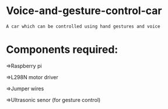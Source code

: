 # Voice-and-gesture-control-car
    A car which can be controlled using hand gestures and voice
# Components required:

  =>Raspberry pi
  
  =>L298N motor driver
  
  =>Jumper wires
  
  =>Ultrasonic senor (for gesture control)
  
  
